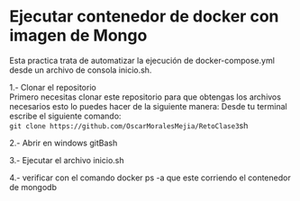 # Ejecutar contenedor de docker con imagen de Mongo 
Esta practica trata de automatizar la ejecución de docker-compose.yml desde un archivo de consola inicio.sh.


1.- Clonar el repositorio  
    Primero necesitas clonar este repositorio para que obtengas los archivos necesarios esto lo puedes hacer de la siguiente manera:
    Desde tu terminal escribe el siguiente comando:<br>    ```git clone https://github.com/OscarMoralesMejia/RetoClase3```sh  

2.- Abrir en windows gitBash

3.- Ejecutar el archivo inicio.sh

4.- verificar con el comando docker ps -a que este corriendo el contenedor de mongodb

